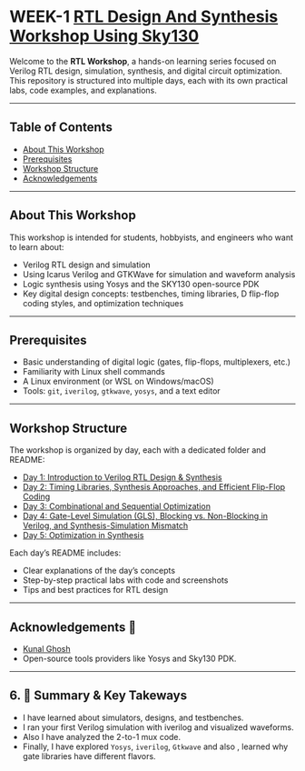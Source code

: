 # WEEK-1 [RTL Design And Synthesis Workshop Using Sky130](https://github.com/gauravacad/RISCV-Reference_SOC_TapeOut_Program_IITGN-VSD/tree/main/WEEK-1/)


Welcome to the **RTL Workshop**, a hands-on learning series focused on Verilog RTL design, simulation, synthesis, and digital circuit optimization. This repository is structured into multiple days, each with its own practical labs, code examples, and explanations.

---


## Table of Contents

- [About This Workshop](#about-this-workshop)
- [Prerequisites](#prerequisites)
- [Workshop Structure](#workshop-structure)
- [Acknowledgements](#acknowledgements)

---

## About This Workshop

This workshop is intended for students, hobbyists, and engineers who want to learn about:

- Verilog RTL design and simulation
- Using Icarus Verilog and GTKWave for simulation and waveform analysis
- Logic synthesis using Yosys and the SKY130 open-source PDK
- Key digital design concepts: testbenches, timing libraries, D flip-flop coding styles, and optimization techniques

---

## Prerequisites

- Basic understanding of digital logic (gates, flip-flops, multiplexers, etc.)
- Familiarity with Linux shell commands
- A Linux environment (or WSL on Windows/macOS)
- Tools: `git`, `iverilog`, `gtkwave`, `yosys`, and a text editor

---

## Workshop Structure

The workshop is organized by day, each with a dedicated folder and README:

- [Day 1: Introduction to Verilog RTL Design & Synthesis](https://github.com/gauravacad/RISCV-Reference_SOC_TapeOut_Program_IITGN-VSD/blob/main/WEEK-1/Day_1/README.MD)
- [Day 2: Timing Libraries, Synthesis Approaches, and Efficient Flip-Flop Coding](https://github.com/gauravacad/RISCV-Reference_SOC_TapeOut_Program_IITGN-VSD/tree/main/WEEK-1/Day_2/README.MD)
- [Day 3: Combinational and Sequential Optimization](https://github.com/gauravacad/RISCV-Reference_SOC_TapeOut_Program_IITGN-VSD/blob/main/WEEK-1/DAY-3/README.MD)
- [Day 4: Gate-Level Simulation (GLS), Blocking vs. Non-Blocking in Verilog, and Synthesis-Simulation Mismatch ](https://github.com/gauravacad/RISCV-Reference_SOC_TapeOut_Program_IITGN-VSD/blob/main/WEEK-1/DAY-4/README.MD)
- [Day 5: Optimization in Synthesis ](https://github.com/gauravacad/RISCV-Reference_SOC_TapeOut_Program_IITGN-VSD/blob/main/WEEK-1/DAY-5/README.MD)

Each day’s README includes:
- Clear explanations of the day’s concepts
- Step-by-step practical labs with code and screenshots
- Tips and best practices for RTL design

---

## Acknowledgements 👑


*  [Kunal Ghosh](https://www.linkedin.com/in/kunal-ghosh-vlsisystemdesign-com-28084836/)
*  Open-source tools providers like Yosys and Sky130 PDK.

---

## 6. 🎯 Summary & Key Takeways

- I have learned about simulators, designs, and testbenches.
- I ran your first Verilog simulation with iverilog and visualized waveforms.
- Also I have analyzed the 2-to-1 mux code.
- Finally, I have explored `Yosys`, `iverilog`, `Gtkwave` and also , learned why gate libraries have different flavors.

